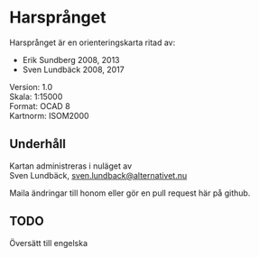 # Harsprånget
Harsprånget är en orienteringskarta ritad av:
* Erik Sundberg 2008, 2013
* Sven Lundbäck 2008, 2017

Version: 1.0  
Skala: 1:15000  
Format: OCAD 8  
Kartnorm: ISOM2000

## Underhåll
Kartan administreras i nuläget av  
Sven Lundbäck, sven.lundback@alternativet.nu

Maila ändringar till honom eller gör en pull request här på github.

## TODO
Översätt till engelska
